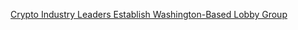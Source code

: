 [Crypto Industry Leaders Establish Washington-Based Lobby Group](https://cointelegraph.com/news/crypto-industry-leaders-establish-washington-based-lobby-group)